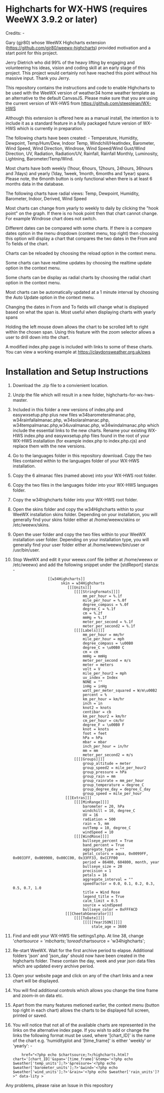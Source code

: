 # Highcharts for WX-HWS (requires WeeWX 3.9.2 or later)

Credits: -

Gary (gjr80) whose WeeWX Highcharts extension (https://github.com/gjr80/weewx-highcharts) provided motivation and a start point for this project.
            
Jerry Dietrich who did 99% of the heavy lifting by engaging and volunteering his ideas, vision and coding skill at an early stage of this project. This project would certainly not have reached this point without his massive input. Thank you Jerry.

This repository contains the instructions and code to enable Highcharts to be used with the WeeWX version of weather34 home weather template as an alternative to the default CanvasJS. Please make sure that you are using the current version of WX-HWS from https://github.com/steepleian/WX-HWS

Although this extension is offered here as a manual install, the intention is to include it as a standard feature in a fully packaged future version of WX-HWS which is currently in preparation.

The following charts have been created: - Temperature, Humidity, Dewpoint, Temp/Hum/Dew, Indoor Temp, Windchill/HeatIndex, Barometer, Wind Speed, Wind Direction, Windrose, Wind Speed/Wind Gust/Wind Direction, UV, Radiation, Radiation/UV, Rainfall, Rainfall Monthly, Luminosity, Lightning, Barometer/Temp/Wind.

Most charts have both weekly (1hour, 6hours, 12hours, 24hours, 36hours and 7days) and yearly (1day, 1week, 1month, 6months and 1year) spans. Please note, the 6month button is only functional when there is at least 6 months data in the database.

The following charts have radial views: Temp, Dewpoint, Humidity, Barometer, Indoor, Derived, Wind Speed

Most charts can change from yearly to weekly to daily by clicking the "hook point" on the graph. If there is no hook point then that chart cannot change. For example Windrose chart does not switch.

Different dates can be compared with some charts. If there is a compare dates option in the menu dropdown (context menu, top right) then choosing this option will display a chart that compares the two dates in the From and To fields of the chart.

Charts can be reloaded by choosing the reload option in the context menu.

Some charts can have realtime updates by choosing the realtime update option in the context menu.

Some charts can be display as radial charts by choosing the radial chart option in the context menu.

Most charts can be automatically updated at a 1 minute interval by choosing the Auto Update option in the context menu.

Changing the dates in From and To fields will change what is displayed based on what the span is. Most useful when displaying charts with yearly spans

Holding the left mouse down allows the chart to be scrolled left to right within the chosen span. Using this feature with the zoom selector allows a user to drill down into the chart.

A modified index.php page is included with links to some of these charts. You can view a working example at https://claydonsweather.org.uk/pws


# Installation and Setup Instructions

1. Download the .zip file to a convienient location.
2. Unzip the file which will result in a new folder, highcharts-for-wx-hws-master.
3. Included in this folder a new versions of index.php and easywxsetup.php plus new files w34barometeralmanac.php, w34rainfallalmanac.php, w34solaralmanac.php, w34tempalmanac.php,w34uvalmanac.php, w34windalmanac.php which include the essential links to the new charts. Rename your existing WX-HWS index.php and easywxsetup.php files found in the root of your WX-HWS installation (for example index.php to index.php.cjs) and replace them with the new versions. 
4. Go to the languages folder in this repository download. Copy the two files contained within to the languages folder of your WX-HWS installation.
5. Copy the 6 almanac files (named above) into your WX-HWS root folder.
6. Copy the two files in the languages folder into your WX-HWS languages folder.
7. Copy the w34highcharts folder into your WX-HWS root folder.
8. Open the skins folder and copy the w34Highcharts within to your WeeWX installation skins folder. Depending on your installation, you will generally find your skins folder either at /home/weewx/skins or /etc/weewx/skins.
9. Open the user folder and copy the two files within to your WeeWX installation user folder. Depending on your installation type, you will generally find your user folder either at /home/weewx/bin/user or /usr/bin/user.
10. Stop WeeWX and edit it your weewx.conf file (either at /home/weewx or /etc/weewx) and add the following snippet under the [stdReport] stanza: -
                        
                        [[w34Highcharts]]
                              skin = w34Highcharts
                                 [[[Units]]]
                                    [[[[StringFormats]]]]
                                        mm_per_hour = %.1f
                                        mile_per_hour = %.0f
                                        degree_compass = %.0f
                                        degree_C = %.1f
                                        cm = %.2f
                                        mmHg = %.1f
                                        meter_per_second = %.1f         
                                        meter_per_second2 = %.1f
                                    [[[[Labels]]]]
                                        mm_per_hour = mm/hr
                                        mile_per_hour = mph
                                        degree_compass = \u00B0
                                        degree_C = \u00B0 C
                                        cm = cm
                                        mmHg = mmHg
                                        meter_per_second = m/s
                                        meter = meters
                                        volt = V
                                        mile_per_hour2 = mph
                                        uv_index = Index
                                        NONE = ""
                                        inHg = inHg
                                        watt_per_meter_squared = W/m\u00B2
                                        percent = %
                                        km_per_hour = km/hr
                                        inch = in
                                        knot2 = knots
                                        centibar = cb
                                        km_per_hour2 = km/hr
                                        cm_per_hour = cm/hr
                                        degree_F = \u00B0 F
                                        knot = knots
                                        foot = feet
                                        hPa = hPa
                                        mbar = mbar
                                        inch_per_hour = in/hr
                                        mm = mm
                                        meter_per_second2 = m/s
                                    [[[[Groups]]]]
                                        group_altitude = meter
                                        group_speed2 = mile_per_hour2
                                        group_pressure = hPa
                                        group_rain = mm
                                        group_rainrate = mm_per_hour
                                        group_temperature = degree_C
                                        group_degree_day = degree_C_day
                                        group_speed = mile_per_hour
                                [[[Extras]]]
                                    [[[[MinRange]]]]
                                        barometer = 20, hPa
                                        windchill = 10, degree_C
                                        UV = 16
                                        radiation = 500
                                        rain = 5, mm
                                        outTemp = 10, degree_C
                                        windSpeed = 10
                                    [[[[WindRose]]]]
                                        bullseye_percent = True
                                        band_percent = True
                                        aggregate_type = ""
                                        petal_colors = aqua, 0x0099FF, 0x0033FF, 0x009900, 0x00CC00, 0x33FF33, 0xCCFF00
                                        period = 86400, 604800, month, year
                                        bullseye_size = 20
                                        precision = 1
                                        petals = 16
                                        aggregate_interval = ""
                                        speedfactor = 0.0, 0.1, 0.2, 0.3, 0.5, 0.7, 1.0
                                        title = Wind Rose
                                        legend_title = True
                                        calm_limit = 0.5
                                        source = windSpeed
                                        bullseye_color = 0xFFFACD
                                [[[CheetahGenerator]]]
                                    [[[[ToDate]]]]
                                        [[[[[YearJSON]]]]]
                                            stale_age = 3600

 
8. Find and edit your WX-HWS file settings1.php. At line 38, change '$chartsource   = 'mbcharts;' to read '$chartsource   = 'w34highcharts';
9. Re-start WeeWX. Wait for the first archive period to elapse. Additional folders 'json' and 'json_day' should now have been created in the highcharts folder. These contain the day, week and year json data files which are updated every archive period.
10. Open your website page and click on any of the chart links and a new chart will be displayed.
11. You will find additional controls which allows you change the time frame and zoom-in on data etc. 
12. Apart from the many features metioned earlier, the context menu (button top right in each chart) allows the charts to be displayed full screen, printed or saved.
            
13. You will notice that not all of the available charts are represented in the links on the alternative index page. If you wish to add or change the links the following format must be used, where '[chart_ID]' is the name of the chart e.g. 'humidityplot and '[time_frame]' is either 'weekly' or 'yearly': -

            href="<?php echo $chartsource;?>/highcharts.html?chart='[chart_ID]'&span='[time_frame]'&temp='<?php echo $weather['temp_units'];?>'&pressure='<?php echo $weather['barometer_units'];?>'&wind='<?php echo $weather['wind_units'];?>'&rain='<?php echo $weather['rain_units']?>" data-lity >
            
            
            
            
Any problems, please raise an Issue in this repository           
            
            
            
            
            

